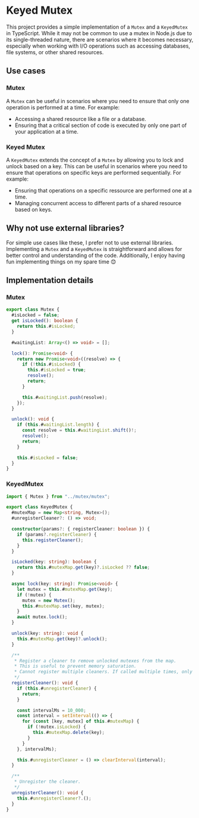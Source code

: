 # Keyed Mutex

This project provides a simple implementation of a `Mutex` and a `KeyedMutex` in TypeScript. While it may not be common to use a mutex in Node.js due to its single-threaded nature, there are scenarios where it becomes necessary, especially when working with I/O operations such as accessing databases, file systems, or other shared resources.

## Use cases

### Mutex

A `Mutex` can be useful in scenarios where you need to ensure that only one operation is performed at a time. For example:

- Accessing a shared resource like a file or a database.
- Ensuring that a critical section of code is executed by only one part of your application at a time.

### Keyed Mutex

A `KeyedMutex` extends the concept of a `Mutex` by allowing you to lock and unlock based on a key. This can be useful in scenarios where you need to ensure that operations on specific keys are performed sequentially. For example:

- Ensuring that operations on a specific ressource are performed one at a time.
- Managing concurrent access to different parts of a shared resource based on keys.

## Why not use external libraries?

For simple use cases like these, I prefer not to use external libraries. Implementing a `Mutex` and a `KeyedMutex` is straightforward and allows for better control and understanding of the code. Additionally, I enjoy having fun implementing things on my spare time 😊

## Implementation details

### Mutex

```ts
export class Mutex {
  #isLocked = false;
  get isLocked(): boolean {
    return this.#isLocked;
  }

  #waitingList: Array<() => void> = [];

  lock(): Promise<void> {
    return new Promise<void>((resolve) => {
      if (!this.#isLocked) {
        this.#isLocked = true;
        resolve();
        return;
      }

      this.#waitingList.push(resolve);
    });
  }

  unlock(): void {
    if (this.#waitingList.length) {
      const resolve = this.#waitingList.shift()!;
      resolve();
      return;
    }

    this.#isLocked = false;
  }
}
```

### KeyedMutex

```ts
import { Mutex } from "../mutex/mutex";

export class KeyedMutex {
  #mutexMap = new Map<string, Mutex>();
  #unregisterCleaner?: () => void;

  constructor(params?: { registerCleaner: boolean }) {
    if (params?.registerCleaner) {
      this.registerCleaner();
    }
  }

  isLocked(key: string): boolean {
    return this.#mutexMap.get(key)?.isLocked ?? false;
  }

  async lock(key: string): Promise<void> {
    let mutex = this.#mutexMap.get(key);
    if (!mutex) {
      mutex = new Mutex();
      this.#mutexMap.set(key, mutex);
    }
    await mutex.lock();
  }

  unlock(key: string): void {
    this.#mutexMap.get(key)?.unlock();
  }

  /**
   * Register a cleaner to remove unlocked mutexes from the map.
   * This is useful to prevent memory saturation.
   * Cannot register multiple cleaners. If called multiple times, only the first call will be effective.
   */
  registerCleaner(): void {
    if (this.#unregisterCleaner) {
      return;
    }

    const intervalMs = 10_000;
    const interval = setInterval(() => {
      for (const [key, mutex] of this.#mutexMap) {
        if (!mutex.isLocked) {
          this.#mutexMap.delete(key);
        }
      }
    }, intervalMs);

    this.#unregisterCleaner = () => clearInterval(interval);
  }

  /**
   * Unregister the cleaner.
   */
  unregisterCleaner(): void {
    this.#unregisterCleaner?.();
  }
}
```
